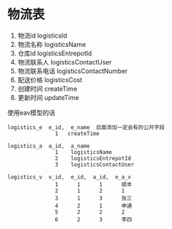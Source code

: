 # 物流表

1. 物流id logisticsId
2. 物流名称 logisticsName
3. 仓库id logisticsEntrepotId
4. 物流联系人 logisticsContactUser
5. 物流联系电话 logisticsContactNumber
6. 配送价格 logisticsCost
7. 创建时间 createTime
8. 更新时间 updateTime




使用eav模型的话


    logistics_e  e_id,  e_name  后面添加一定会有的公共字段
                   1   createTime
                          
    logistics_a  a_id,  a_name
                   1    logisticsName
                   2    logisticsEntrepotId
                   3    logisticsContactUser

    logistics_v  v_id,  e_id,  a_id,  e_a_v
                   1      1      1      顺丰
                   2      1      2      1
                   3      1      3      张三
                   4      2      1      申通
                   5      2      2      2
                   6      2      3      李四
